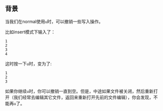 ## 背景

当我们在normal使用```u```时，可以撤销一些写入操作。

比如insert模式下输入了：

```
1
2
3
4
```

这时按一下```u```时，变为了:


```
1
2
3
```

如果你继续```u```时，你可以撤销一直到空。但是，中途如果文件被关闭，然后重新打开（我们经常去编辑其它文件，返回来重新打开先前的文件编辑），你会发现，不能再```u```了。



